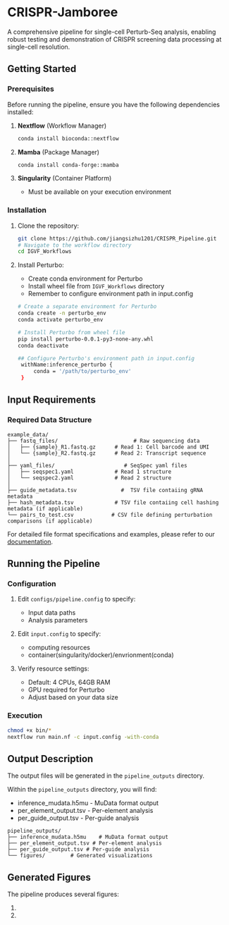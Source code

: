 # CRISPR-Jamboree

A comprehensive pipeline for single-cell Perturb-Seq analysis, enabling robust testing and demonstration of CRISPR screening data processing at single-cell resolution.

## Getting Started

### Prerequisites

Before running the pipeline, ensure you have the following dependencies installed:

1. **Nextflow** (Workflow Manager)
   ```bash
   conda install bioconda::nextflow
   ```

2. **Mamba** (Package Manager)
   ```bash
   conda install conda-forge::mamba
   ```

3. **Singularity** (Container Platform)
   - Must be available on your execution environment

### Installation

1. Clone the repository:

   ```bash
   git clone https://github.com/jiangsizhu1201/CRISPR_Pipeline.git
   # Navigate to the workflow directory
   cd IGVF_Workflows
   ```

2. Install Perturbo:
    - Create conda environment for Perturbo
    - Install wheel file from `IGVF_Workflows` directory
    - Remember to configure environment path in input.config

   ```bash
   # Create a separate environment for Perturbo
   conda create -n perturbo_env
   conda activate perturbo_env

   # Install Perturbo from wheel file
   pip install perturbo-0.0.1-py3-none-any.whl
   conda deactivate
   ```

   ```bash
   ## Configure Perturbo's environment path in input.config
    withName:inference_perturbo {
        conda = '/path/to/perturbo_env'
    }
   ```

## Input Requirements

### Required Data Structure
```
example_data/
├── fastq_files/                        # Raw sequencing data
│   ├── {sample}_R1.fastq.gz      # Read 1: Cell barcode and UMI
│   └── {sample}_R2.fastq.gz      # Read 2: Transcript sequence
│
├── yaml_files/                      # SeqSpec yaml files
│   ├── seqspec1.yaml             # Read 1 structure
│   └── seqspec2.yaml             # Read 2 structure
│
├── guide_metadata.tsv              #  TSV file contaiing gRNA metadata
├── hash_metadata.tsv             # TSV file contaiing cell hashing metadata (if applicable)
└── pairs_to_test.csv            # CSV file defining perturbation comparisons (if applicable)
```

For detailed file format specifications and examples, please refer to our [documentation](https://docs.google.com/document/d/1Z1SOlekIE5uGyXW41XxnszxaYdSw0wdAOUVzfy3fj3M/edit?tab=t.0#heading=h.ctbx1w9hj619).

## Running the Pipeline

### Configuration

1. Edit `configs/pipeline.config` to specify:
   - Input data paths
   - Analysis parameters

2. Edit `input.config` to specify:
   - computing resources
   - container(singularity/docker)/envrionment(conda)

2. Verify resource settings:
   - Default: 4 CPUs, 64GB RAM
   - GPU required for Perturbo
   - Adjust based on your data size

### Execution

```bash
chmod +x bin/*
nextflow run main.nf -c input.config -with-conda
```

## Output Description

The output files will be generated in the `pipeline_outputs` directory.

Within the `pipeline_outputs` directory, you will find:

- inference_mudata.h5mu - MuData format output
- per_element_output.tsv - Per-element analysis
- per_guide_output.tsv - Per-guide analysis

```
pipeline_outputs/
├── inference_mudata.h5mu    # MuData format output
├── per_element_output.tsv # Per-element analysis
├── per_guide_output.tsv # Per-guide analysis
└── figures/        # Generated visualizations
```

## Generated Figures

The pipeline produces several figures:

1. 

2. 
